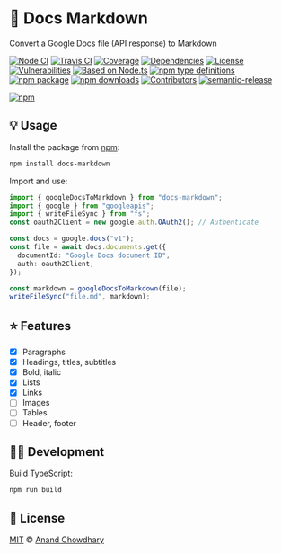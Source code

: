 # 📝 Docs Markdown

Convert a Google Docs file (API response) to Markdown

[![Node CI](https://img.shields.io/github/workflow/status/AnandChowdhary/docs-markdown/Node%20CI?label=GitHub%20CI&logo=github)](https://github.com/AnandChowdhary/docs-markdown/actions)
[![Travis CI](https://img.shields.io/travis/AnandChowdhary/docs-markdown?label=Travis%20CI&logo=travis%20ci&logoColor=%23fff)](https://travis-ci.org/AnandChowdhary/docs-markdown)
[![Coverage](https://coveralls.io/repos/github/AnandChowdhary/docs-markdown/badge.svg?branch=master&v=2)](https://coveralls.io/github/AnandChowdhary/docs-markdown?branch=master)
[![Dependencies](https://img.shields.io/librariesio/release/npm/docs-markdown)](https://libraries.io/npm/docs-markdown)
[![License](https://img.shields.io/npm/l/docs-markdown)](https://github.com/AnandChowdhary/docs-markdown/blob/master/LICENSE)
[![Vulnerabilities](https://img.shields.io/snyk/vulnerabilities/npm/docs-markdown.svg)](https://snyk.io/test/npm/docs-markdown)
[![Based on Node.ts](https://img.shields.io/badge/based%20on-node.ts-brightgreen)](https://github.com/AnandChowdhary/node.ts)
[![npm type definitions](https://img.shields.io/npm/types/docs-markdown.svg)](https://unpkg.com/browse/docs-markdown/dist/index.d.ts)
[![npm package](https://img.shields.io/npm/v/docs-markdown.svg)](https://www.npmjs.com/package/node.ts)
[![npm downloads](https://img.shields.io/npm/dw/docs-markdown)](https://www.npmjs.com/package/node.ts)
[![Contributors](https://img.shields.io/github/contributors/AnandChowdhary/docs-markdown)](https://github.com/AnandChowdhary/docs-markdown/graphs/contributors)
[![semantic-release](https://img.shields.io/badge/%20%20%F0%9F%93%A6%F0%9F%9A%80-semantic--release-e10079.svg)](https://github.com/semantic-release/semantic-release)

[![npm](https://nodei.co/npm/docs-markdown.png)](https://www.npmjs.com/package/docs-markdown)

## 💡 Usage

Install the package from [npm](https://www.npmjs.com/package/docs-markdown):

```bash
npm install docs-markdown
```

Import and use:

```ts
import { googleDocsToMarkdown } from "docs-markdown";
import { google } from "googleapis";
import { writeFileSync } from "fs";
const oauth2Client = new google.auth.OAuth2(); // Authenticate

const docs = google.docs("v1");
const file = await docs.documents.get({
  documentId: "Google Docs document ID",
  auth: oauth2Client,
});

const markdown = googleDocsToMarkdown(file);
writeFileSync("file.md", markdown);
```

## ⭐️ Features

- [x] Paragraphs
- [x] Headings, titles, subtitles
- [x] Bold, italic
- [x] Lists
- [x] Links
- [ ] Images
- [ ] Tables
- [ ] Header, footer

## 👩‍💻 Development

Build TypeScript:

```bash
npm run build
```

## 📄 License

[MIT](./LICENSE) © [Anand Chowdhary](https://anandchowdhary.com)

